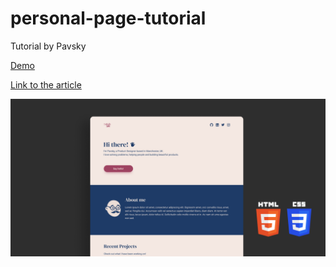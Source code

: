 # personal-page-tutorial

Tutorial by Pavsky

[Demo](https://pavsky-personal-page-tutorial.netlify.app)

[Link to the article](https://dev.to/pavsky/spicy-personal-page-in-html-css-from-scratch-in-1-day-595m)

![Img cover](header.png)
